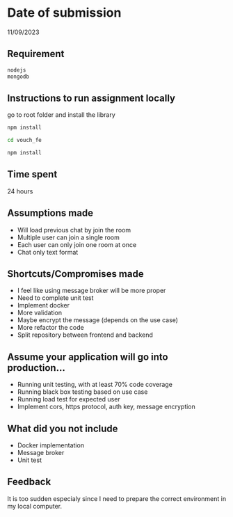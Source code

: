 # Date of submission

11/09/2023

## Requirement

```bash
nodejs
mongodb
```

## Instructions to run assignment locally

go to root folder and install the library

```bash
npm install

cd vouch_fe

npm install
```

## Time spent

24 hours

## Assumptions made

- Will load previous chat by join the room
- Multiple user can join a single room
- Each user can only join one room at once
- Chat only text format

## Shortcuts/Compromises made
- I feel like using message broker will be more proper
- Need to complete unit test
- Implement docker
- More validation
- Maybe encrypt the message (depends on the use case)
- More refactor the code
- Split repository between frontend and backend

## Assume your application will go into production...
- Running unit testing, with at least 70% code coverage
- Running black box testing based on use case
- Running load test for expected user
- Implement cors, https protocol, auth key, message encryption

## What did you not include
- Docker implementation
- Message broker
- Unit test

## Feedback
It is too sudden especialy since I need to prepare the correct environment in my local computer.